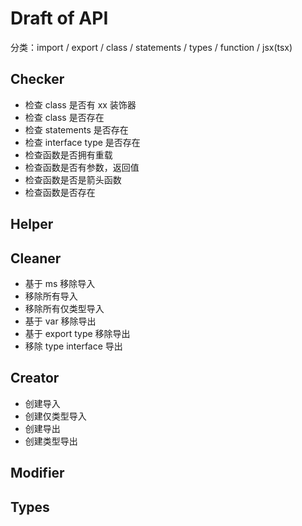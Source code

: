 # Draft of API

分类：import / export / class / statements / types / function / jsx(tsx)

## Checker

- 检查 class 是否有 xx 装饰器
- 检查 class 是否存在
- 检查 statements 是否存在
- 检查 interface type 是否存在
- 检查函数是否拥有重载
- 检查函数是否有参数，返回值
- 检查函数是否是箭头函数
- 检查函数是否存在

## Helper

## Cleaner

- 基于 ms 移除导入
- 移除所有导入
- 移除所有仅类型导入
- 基于 var 移除导出
- 基于 export type 移除导出
- 移除 type interface 导出

## Creator

- 创建导入
- 创建仅类型导入
- 创建导出
- 创建类型导出

## Modifier

## Types
